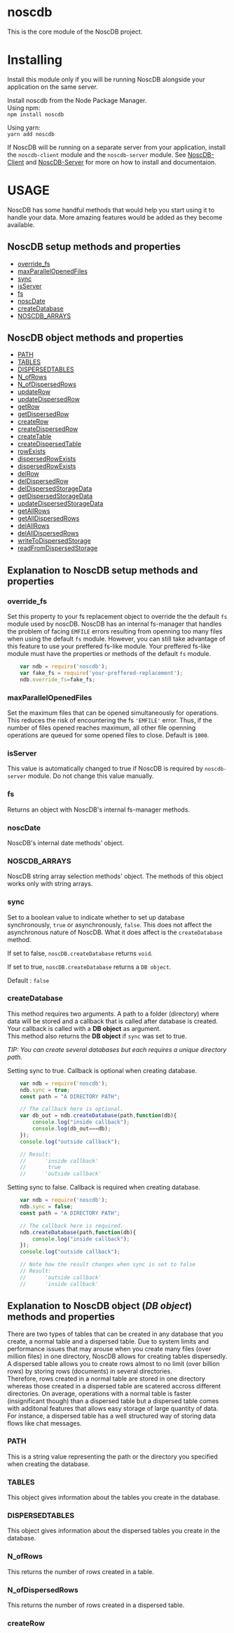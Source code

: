 # noscdb
This is the core module of the NoscDB project. 

# Installing
Install this module only if you will be running NoscDB alongside your application on the same server.    

Install noscdb from the Node Package Manager.    
Using npm:    
`npm install noscdb`  

Using yarn:   
 `yarn add noscdb`

If NoscDB will be running on a separate server from your application, install the `noscdb-client` module and the `noscdb-server` module. See [NoscDB-Client](https://) and [NoscDB-Server](https://) for more on how to install and documentaion.

# USAGE 
NoscDB has some handful methods that would help you start using it to handle your data. More amazing features would be added as they become available.

## NoscDB setup methods and properties
- [override_fs](#override_fs)
- [maxParallelOpenedFiles](#maxparallelopenedfiles)
- [sync](#sync)
- [isServer](#isserver)
- [fs](#fs)
- [noscDate](#noscdate)
- [createDatabase](#createdatabase)
- [NOSCDB_ARRAYS](#noscdb_arrays)

## NoscDB object methods and properties
- [PATH](#path)
- [TABLES](#tables) 
- [DISPERSEDTABLES](#dispersedtables)
- [N_ofRows](#n_ofrows) 
- [N_ofDispersedRows](#n_ofdispersedrows)
- [updateRow](#updaterow) 
- [updateDispersedRow](#updatedispersedrow)
- [getRow](#getrow) 
- [getDispersedRow](#getdispersedrow)
- [createRow](#createrow) 
- [createDispersedRow](#createdispersedrow)
- [createTable](#createtable)
- [createDispersedTable](#createdispersedtable)
- [rowExists](#rowexists)
- [dispersedRowExists](#dispersedrowexists)
- [dispersedRowExists](#dispersedrowexists)
- [delRow](#delrow)
- [delDispersedRow](#deldispersedrow)
- [delDispersedStorageData](#deldispersedstoragedata)
- [getDispersedStorageData](#getdispersedstoragedata)
- [updateDispersedStorageData](#updatedispersedstoragedata)
- [getAllRows](#getallrows)
- [getAllDispersedRows](#getalldispersedrows)
- [delAllRows](#delallrows)
- [delAllDispersedRows](#delalldispersedrows)
- [writeToDispersedStorage](#writetodispersedstorage)
- [readFromDispersedStorage](#readfromdispersedstorage)

## Explanation to NoscDB setup methods and properties 

### override_fs 
Set this property to your fs replacement object to override the the default `fs` module used by noscDB. NoscDB 
has an internal fs-manager that handles the problem of facing `EMFILE` errors resulting from openning too many files when using the default `fs` module. However, you can still take advantage of this feature to use your preffered fs-like module. Your preffered fs-like module must have the properties or methods of the default `fs` module. 
```js
    var ndb = require('noscdb');
    var fake_fs = require('your-preffered-replacement');
    ndb.override_fs=fake_fs;

```

### maxParallelOpenedFiles 
Set the maximum files that can be opened simultaneously for operations.
This reduces the risk of encountering the fs `'EMFILE'` error. Thus, if 
the number of files opened reaches maximum, all other file openning operations are queued
for some opened files to close. Default is `1000`.

### isServer 
This value is automatically changed to true if NoscDB is required by `noscdb-server` module. 
Do not change this value manually. 

### fs 
Returns an object with NoscDB's internal fs-manager methods.

### noscDate 
NoscDB's internal date methods' object.

### NOSCDB_ARRAYS 
NoscDB string array selection methods' object. The methods of this object works only with string arrays.

### sync 
Set to a boolean value to indicate whether to set up database synchronously, `true` or asynchronously, `false`.
This does not affect the asynchronous nature of NoscDB. What it does affect is the `createDatabase` method.
 
 If set to false, `noscDB.createDatabase` returns `void`.

 If set to true, `noscDB.createDatabase` returns a `DB object`.

Default : `false`

### createDatabase 
This method requires two arguments. 
A path to a folder (directory) where data will be stored and a callback that is called after database is created.
Your callback is called with a **DB object** as argument.   
This method also returns the **DB object** if `sync` was set to true.   

*TIP: You can create several databases but each requires a unique directory path.*

Setting sync to true. Callback is optional when creating database.
```js
    var ndb = require('noscdb'); 
    ndb.sync = true; 
    const path = "A DIRECTORY PATH";

    // The callback here is optional.
    var db_out = ndb.createDatabase(path,function(db){
        console.log("inside callback");
        console.log(db_out===db);
    });
    console.log("outside callback");

    // Result: 
    //      'inside callback'
    //       true
    //      'outside callback'

```

Setting sync to false. Callback is required when creating database.
```js
    var ndb = require('noscdb'); 
    ndb.sync = false; 
    const path = "A DIRECTORY PATH";

    // The callback here is required.
    ndb.createDatabase(path,function(db){
        console.log("inside callback");
    });
    console.log("outside callback");

    // Note how the result changes when sync is set to false
    // Result: 
    //      'outside callback'
    //      'inside callback'

```

## Explanation to NoscDB object (*DB object*) methods and properties 

There are two types of tables that can be created in any database that you create, a normal table and a dispersed table.
Due to system limits and performance issues that may arouse when you create many files (over million files) in one directory, NoscDB allows for creating tables dispersedly. A dispersed table allows you to create rows almost to no limit (over billion rows) by storing rows (documents) in several directories.    
Therefore, rows created in a normal table are stored in one directory whereas those created in a dispersed table are scatered accross different directories. On average, operations with a normal table is faster (insignificant though) than a dispersed table but a dispersed table comes with additonal features that allows easy storage of large quantity of data. For instance, a dispersed table has a well structured way of storing data flows like chat messages. 

### PATH 
This is a string value representing the path or the directory you specified when creating the database.

### TABLES
This object gives information about the tables you create in the database.

### DISPERSEDTABLES 
This object gives information about the dispersed tables you create in the database.

### N_ofRows 
This returns the number of rows created in a table.

### N_ofDispersedRows
This returns the number of rows created in a dispersed table.

### createRow

